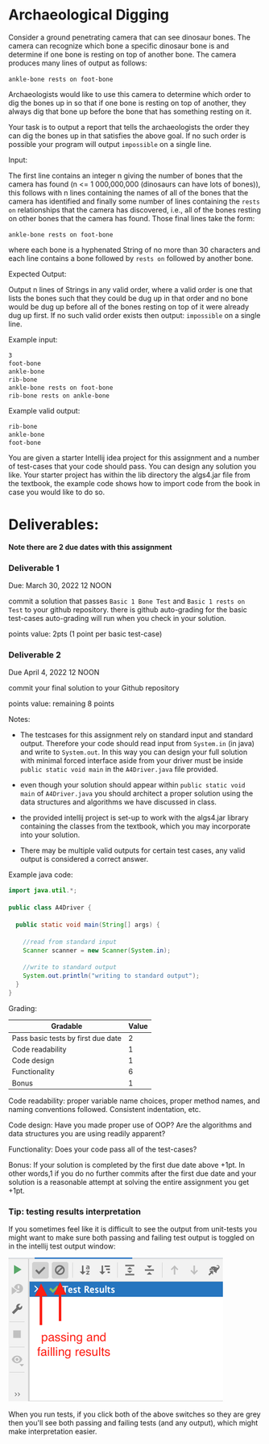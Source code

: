 # Archaeological Digging

Consider a ground penetrating camera that can see dinosaur bones. The camera can recognize which bone a specific dinosaur bone is and determine if one bone is resting on top of another bone. The camera produces many lines of output as follows:

`ankle-bone rests on foot-bone`

Archaeologists would like to use this camera to determine which order to dig the bones up in so that if one bone is resting on top of another, they always dig that bone up before the bone that has something resting on it.

Your task is to output a report that tells the archaeologists the order they can dig the bones up in that satisfies the above goal. If no such order is possible your program will output `impossible` on a single line.

Input:

The first line contains an integer n giving the number of bones that the camera has found (n <= 1 000,000,000 (dinosaurs can have lots of bones)), this follows with n lines containing the names of all of the bones that the camera has identified and finally some number of lines containing the `rests on` relationships that the camera has discovered, i.e., all of the bones resting on other bones that the camera has found. Those final lines take the form:

`ankle-bone rests on foot-bone`

where each bone is a hyphenated String of no more than 30 characters and each line contains a bone followed by `rests on` followed by another bone.

Expected Output:

Output n lines of Strings in any valid order, where a valid order is one that lists the bones such that they could be dug up in that order and no bone would be dug up before all of the bones resting on top of it were already dug up first. If no such valid order exists then output: `impossible` on a single line.

Example input:
```text
3
foot-bone
ankle-bone
rib-bone
ankle-bone rests on foot-bone
rib-bone rests on ankle-bone
```

Example valid output:
```text
rib-bone
ankle-bone
foot-bone
```

You are given a starter Intellij idea project for this assignment and a number of test-cases that your code should pass. You can design any solution you like. Your starter project has within the lib directory the algs4.jar file from the textbook, the example code shows how to import code from the book in case you would like to do so.

# Deliverables:

**Note there are 2 due dates with this assignment**

### Deliverable 1

Due: March 30, 2022 12 NOON

commit a solution that passes `Basic 1 Bone Test` and `Basic 1 rests on Test` to your github repository.
there is github auto-grading for the basic test-cases
auto-grading will run when you check in your solution.

points value: 2pts (1 point per basic test-case)

### Deliverable 2

Due April 4, 2022 12 NOON

commit your final solution to your Github repository

points value: remaining 8 points

Notes:

- The testcases for this assignment rely on standard input and standard output. Therefore your code should read input from `System.in` (in java) and write to `System.out`. In this way you can design your full solution with minimal forced interface aside from your driver must be inside `public static void main` in the  `A4Driver.java` file provided.

- even though your solution should appear within `public static void main` of `A4Driver.java` you should architect a proper solution using the data structures and algorithms we have discussed in class.

- the provided intellij project is set-up to work with the algs4.jar library containing the classes from the textbook, which you may incorporate into your solution.

- There may be multiple valid outputs for certain test cases, any valid output is considered a correct answer.

Example java code:

```java
import java.util.*;

public class A4Driver {

  public static void main(String[] args) {

    //read from standard input
    Scanner scanner = new Scanner(System.in);

    //write to standard output
    System.out.println("writing to standard output");
  }
}

```

Grading:

| Gradable | Value |
| ---      | ---   |
| Pass basic tests by first due date | 2 |
| Code readability         |   1    |
| Code design              |   1    |
| Functionality            |   6    |
| Bonus                    |   1    |


Code readability: proper variable name choices, proper method names, and naming conventions followed. Consistent indentation, etc.

Code design: Have you made proper use of OOP? Are the algorithms and data structures you are using readily apparent?

Functionality: Does your code pass all of the test-cases?

Bonus: If your solution is completed by the first due date above +1pt. In other words,1 if you do no further commits after the first due date and your solution is a reasonable attempt at solving the entire assignment you get +1pt.

### Tip: testing results interpretation

If you sometimes feel like it is difficult to see the output from unit-tests you might want to make sure both passing and failing test output is toggled on in the intellij test output window:

![pass fail toggle](res/intellij_pass_fail.png)

When you run tests, if you click both of the above switches so they are grey then you'll see both passing and failing tests (and any output), which might make interpretation easier.
